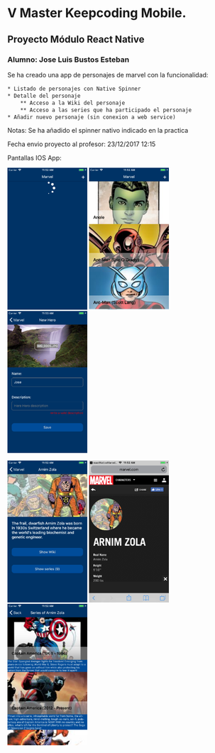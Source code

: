 # V Master Keepcoding Mobile.
## Proyecto Módulo React Native
### Alumno: Jose Luis Bustos Esteban

Se ha creado una app de personajes de marvel con la funcionalidad:

    * Listado de personajes con Native Spinner
    * Detalle del personaje
        ** Acceso a la Wiki del personaje
        ** Acceso a las series que ha participado el personaje
    * Añadir nuevo personaje (sin conexion a web service)

Notas: Se ha añadido el spinner nativo indicado en la practica

Fecha envio proyecto al profesor: 23/12/2017 12:15


Pantallas IOS App:

<img src="https://github.com/joselbe1976/reactNativeMarvelApp/blob/develop/screens/1-load.png" width="180"/> <img src="https://github.com/joselbe1976/reactNativeMarvelApp/blob/develop/screens/2-listado.png" width="180"/> <img src="https://github.com/joselbe1976/reactNativeMarvelApp/blob/develop/screens/3-new.png" width="180"/> 

<img src="https://github.com/joselbe1976/reactNativeMarvelApp/blob/develop/screens/4-detalle.png" width="180"/> <img src="https://github.com/joselbe1976/reactNativeMarvelApp/blob/develop/screens/5-wiki.png" width="180"/> <img src="https://github.com/joselbe1976/reactNativeMarvelApp/blob/develop/screens/6.series.png" width="180"/> 
